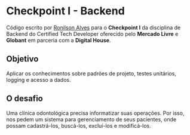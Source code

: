 # Checkpoint I - Backend
Código escrito por [Ronilson Alves](https://linkedin./in/ronilsonalves) para o <b>Checkpoint I</b> da disciplina de 
Backend 
do Certified Tech Developer oferecido pelo <b>Mercado Livre</b> e <b>Globant</b> em parceria com a <b>Digital House</b>.

## Objetivo

Aplicar os conhecimentos sobre padrões de projeto, testes unitários, logging e acesso a dados.

## O desafio

Uma clínica odontológica precisa informatizar suas operações. Por isso, nos
pedem um sistema para gerenciamento de seus pacientes, onde possam
cadastrá-los, buscá-los, excluí-los e modificá-los.


